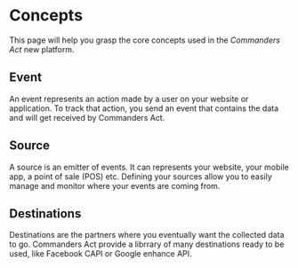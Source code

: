 # Concepts

This page will help you grasp the core concepts used in the *Commanders Act* new platform.  

## Event
An event represents an action made by a user on your website or application. 
To track that action, you send an event that contains the data and will get received by Commanders Act. 

## Source
A source is an emitter of events. It can represents your website, your mobile app, a point of sale (POS) etc.
Defining your sources allow you to easily manage and monitor where your events are coming from.

## Destinations
Destinations are the partners where you eventually want the collected data to go. 
Commanders Act provide a librrary of many destinations ready to be used, like Facebook CAPI or Google enhance API. 
